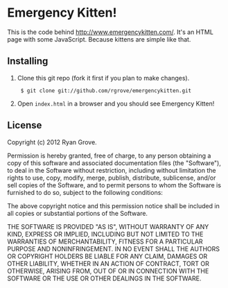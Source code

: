 Emergency Kitten!
=================

This is the code behind <http://www.emergencykitten.com/>. It's an HTML page
with some JavaScript. Because kittens are simple like that.


Installing
----------

1. Clone this git repo (fork it first if you plan to make changes).

        $ git clone git://github.com/rgrove/emergencykitten.git

2. Open `index.html` in a browser and you should see Emergency Kitten!


License
-------

Copyright (c) 2012 Ryan Grove.

Permission is hereby granted, free of charge, to any person obtaining a copy of
this software and associated documentation files (the "Software"), to deal in
the Software without restriction, including without limitation the rights to
use, copy, modify, merge, publish, distribute, sublicense, and/or sell copies of
the Software, and to permit persons to whom the Software is furnished to do so,
subject to the following conditions:

The above copyright notice and this permission notice shall be included in all
copies or substantial portions of the Software.

THE SOFTWARE IS PROVIDED "AS IS", WITHOUT WARRANTY OF ANY KIND, EXPRESS OR
IMPLIED, INCLUDING BUT NOT LIMITED TO THE WARRANTIES OF MERCHANTABILITY, FITNESS
FOR A PARTICULAR PURPOSE AND NONINFRINGEMENT. IN NO EVENT SHALL THE AUTHORS OR
COPYRIGHT HOLDERS BE LIABLE FOR ANY CLAIM, DAMAGES OR OTHER LIABILITY, WHETHER
IN AN ACTION OF CONTRACT, TORT OR OTHERWISE, ARISING FROM, OUT OF OR IN
CONNECTION WITH THE SOFTWARE OR THE USE OR OTHER DEALINGS IN THE SOFTWARE.
